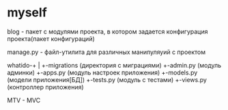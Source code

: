 # myself


blog - пакет с модулями проекта, в котором задается конфигурация проекта(пакет конфигураций)

manage.py - файл-утилита для различных манипуляуий с проектом


whatido-+
        | 
        +-migrations (директория с миграциями)
        +-admin.py (модуль админки)
        +-apps.py (модуль настроек приложения)
        +-models.py (модели приложения[БД])
        +-tests.py (модуль с тестами)
        +-views.py (контроллер приложения)

MTV - MVC
